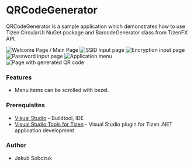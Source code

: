# QRCodeGenerator
QRCodeGenerator is a sample application which demonstrates how to use Tizen.CircularUI NuGet package and BarcodeGenerator class from TizenFX API.

![Welcome Page / Main Page](./Screenshots/Screenshot1.png)
![SSID input page](./Screenshots/Screenshot2.png)
![Encryption input page](./Screenshots/Screenshot3.png)
![Password input page](./Screenshots/Screenshot4.png)
![Application menu](./Screenshots/Screenshot5.png)
![Page with generated QR code](./Screenshots/Screenshot6.png)

### Features
* Menu items can be scrolled with bezel.

### Prerequisites

* [Visual Studio](https://www.visualstudio.com/) - Buildtool, IDE
* [Visual Studio Tools for Tizen](https://developer.tizen.org/development/visual-studio-tools-tizen/installing-visual-studio-tools-tizen) - Visual Studio plugin for Tizen .NET application development

### Author
* Jakub Sobczuk
